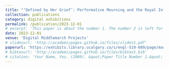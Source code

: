 ```yaml
---
title: "‘Defined by Her Grief’: Performative Mourning and the Royal Influence in George Eliot’s *Middlemarch*"
collection: publications
category: digital exhibitions
permalink: /publication/2023-12-01
# excerpt: 'This paper is about the number 1. The number 2 is left for future work.'
date: 2023-12-01
venue: 'Digital Middlemarch Projects'
# slidesurl: 'http://academicpages.github.io/files/slides1.pdf'
paperurl: 'https://exhibits.library.ucalgary.ca/s/engl-519-609/page/marissa-stelmack'
# bibtexurl: 'http://academicpages.github.io/files/bibtex1.bib'
# citation: 'Your Name, You. (2009). &quot;Paper Title Number 1.&quot; <i>Journal 1</i>. 1(1).'
---
```

